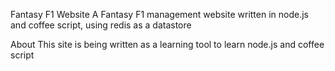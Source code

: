 Fantasy F1 Website
	A Fantasy F1 management website written in node.js and coffee script, using redis as a datastore

About
	This site is being written as a learning tool to learn node.js and coffee script
